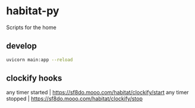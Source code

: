 # habitat-py

Scripts for the home

## develop

```bash
uvicorn main:app --reload
```

## clockify hooks

any timer started | https://sf8do.mooo.com/habitat/clockify/start
any timer stopped | https://sf8do.mooo.com/habitat/clockify/stop
